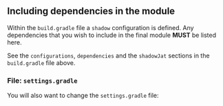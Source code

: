 
## Including dependencies in the module

Within the `build.gradle` file a `shadow` configuration is defined.  Any dependencies 
that you wish to include in the final module **MUST** be listed here.  

See the `configurations`, `dependencies` and the `shadowJat` sections in the 
`build.gradle` file above.

### File: `settings.gradle`

You will also want to change the `settings.gradle` file:

